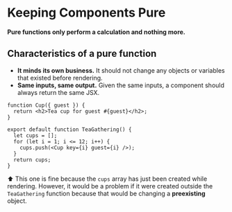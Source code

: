 # Keeping Components Pure

**Pure functions only perform a calculation and nothing more.**

## Characteristics of a pure function

- **It minds its own business.** It should not change any objects or variables that existed before rendering.
- **Same inputs, same output.** Given the same inputs, a component should always return the same JSX.

```
function Cup({ guest }) {
  return <h2>Tea cup for guest #{guest}</h2>;
}

export default function TeaGathering() {
  let cups = [];
  for (let i = 1; i <= 12; i++) {
    cups.push(<Cup key={i} guest={i} />);
  }
  return cups;
}
```

⬆️ This one is fine because the `cups` array has just been created while rendering. However, it would be a problem if it were created outside the `TeaGathering` function because that would be changing a **preexisting** object.
